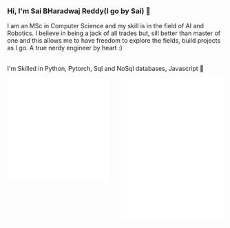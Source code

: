 ### Hi, I'm Sai BHaradwaj Reddy(I go by Sai) 👋

I am an MSc in Computer Science and my skill is in the field of AI and Robotics. I believe in being a jack of all trades but, sill better than master of one and this allows me to have freedom to explore the fields, build projects as I go. A true nerdy engineer by heart :)

  <br>
  I'm Skilled in Python, Pytorch, Sql and NoSql databases, Javascript 🙂
  
<a href="https://metrics.lecoq.io/about/bharadwaj1098"><img src="metrics-leftside.svg" align="left" width="47.5%"></img></a><a href="https://metrics.lecoq.io/about/bharadwaj1098"><img src="metrics-rightside.svg" align="right" width="47.5%"></img></a>

  

